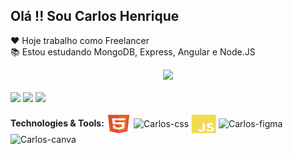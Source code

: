 ### 

<!--
**carlmarinho/carlmarinho** is a ✨ _special_ ✨ repository because its `README.md` (this file) appears on your GitHub profile.

Here are some ideas to get you started:

- 🔭 I’m currently working on ...
- 🌱 I’m currently learning ...
- 👯 I’m looking to collaborate on ...
- 🤔 I’m looking for help with ...
- 💬 Ask me about ...
- 📫 How to reach me: ...
- 😄 Pronouns: ...
- ⚡ Fun fact: ...
-->
## Olá !! Sou Carlos Henrique
❤ Hoje trabalho como Freelancer<br>
📚 Estou estudando MongoDB, Express, Angular e Node.JS

<div align = "center">
  <a href="https://github.com/carlmarinho">
  <img height = "180em" src = "https://github-readme-stats.vercel.app/api?username=carlmarinho&show_icons=true&theme=dark&include_all_commits=true&count_private=true" />
</div>
  
<div> <br>
  <a href="https://instagram.com/carlmarinho" target="_blank"><img src="https://img.shields.io/badge/-Instagram-%23E4405F?style=for-the-badge&logo=instagram&logoColor=white" target="_blank"></a>
  <a href = "mailto:contatocarlos38080@mail.com"><img src="https://img.shields.io/badge/-Gmail-%23333?style=for-the-badge&logo=gmail&logoColor=white" target="_blank"></a>
  <a href="https://www.linkedin.com/in/carlos-henrique-b94861191/" target="_blank"><img src="https://img.shields.io/badge/-LinkedIn-%230077B5?style=for-the-badge&logo=linkedin&logoColor=white" target="_blank"></a> 
 
</div>
  <div style="display: inline_block"><br>
    <strong>Technologies & Tools: </strong>
  <img align="center" alt="Carlos-HTML" height="30" width="40" src="https://raw.githubusercontent.com/devicons/devicon/master/icons/html5/html5-original.svg">
  <img align="center" alt="Carlos-css" height="30" width="40" src="https://cdn.jsdelivr.net/gh/devicons/devicon/icons/css3/css3-original.svg" />
  <img align="center" alt="Carlos-Js" height="30" width="40" src="https://raw.githubusercontent.com/devicons/devicon/master/icons/javascript/javascript-plain.svg">
  <img align="center" alt="Carlos-figma" height="30" width="40" src="https://cdn.jsdelivr.net/gh/devicons/devicon/icons/figma/figma-original.svg" />
  <img align="center" alt="Carlos-canva" height="30" width="40" src="https://cdn.jsdelivr.net/gh/devicons/devicon/icons/canva/canva-original.svg" />
</div>
